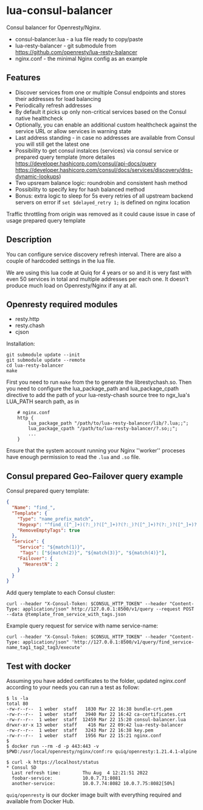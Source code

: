 # lua-consul-balancer

Consul balancer for Openresty/Nginx.

* consul-balancer.lua - a lua file ready to copy/paste
* lua-resty-balancer - git submodule from https://github.com/openresty/lua-resty-balancer
* nginx.conf - the minimal Nginx config as an example

## Features

* Discover services from one or multiple Consul endpoints and stores their addresses for load balancing
* Periodically refresh addresses
* By default it picks up only non-critical services based on the Consul native healthcheck
* Optionally, you can enable an additional custom healthcheck against the service URL or allow services in warning state
* Last address standing - in case no addresses are available from Consul you will still get the latest one
* Possibility to get consul instalces (services) via consul service or prepared query template (more detailes https://developer.hashicorp.com/consul/api-docs/query https://developer.hashicorp.com/consul/docs/services/discovery/dns-dynamic-lookups)
* Two upsream balance logic: roundrobin and consistent hash method
* Possibility to specify key for hash balanced method
* Bonus: extra logic to sleep for 5s every retries of all upstream backend servers on error if `set $delayed_retry 1;` is defined on nginx location

Traffic throttling from origin was removed as it could cause issue in case of usage prepared query template

## Description

You can configure service discovery refresh interval. There are also a couple of hardcoded settings in the lua file.

We are using this lua code at Quiq for 4 years or so and it is very fast with even 50 services in total
and multiple addresses per each one. It doesn't produce much load on Openresty/Nginx if any at all.

## Openresty required modules

* resty.http
* resty.chash
* cjson

Installation:

```
git submodule update --init
git submodule update --remote
cd lua-resty-balancer
make
```

First you need to run `make` from the  to generate the librestychash.so.
Then you need to configure the lua_package_path and lua_package_cpath directive
to add the path of your lua-resty-chash source tree to ngx_lua's LUA_PATH search
path, as in

```nginx
    # nginx.conf
    http {
        lua_package_path "/path/to/lua-resty-balancer/lib/?.lua;;";
        lua_package_cpath "/path/to/lua-resty-balancer/?.so;;";
        ...
    }
```

Ensure that the system account running your Nginx ''worker'' proceses have
enough permission to read the `.lua` and `.so` file.

## Consul prepared Geo-Failover query example

Consul prepared query template:
```template_from_service_with_tags.json
{
  "Name": "find_",
  "Template": {
    "Type": "name_prefix_match",
    "Regexp": "^find_([^_]+)(?:_)?([^_]+)?(?:_)?([^_]+)?(?:_)?([^_]+)?.*$",
    "RemoveEmptyTags": true
  },
  "Service": {
    "Service": "${match(1)}",
     "Tags": ["${match(2)}", "${match(3)}", "${match(4)}"],
    "Failover": {
      "NearestN": 2
    }
  }
}
```
Add query template to each Consul cluster:
```
curl --header "X-Consul-Token: $CONSUL_HTTP_TOKEN" --header "Content-Type: application/json" http://127.0.0.1:8500/v1/query --request POST --data @template_from_service_with_tags.json
```

Example query request for service with name service-name:
```
curl --header "X-Consul-Token: $CONSUL_HTTP_TOKEN" --header "Content-Type: application/json" 'http://127.0.0.1:8500/v1/query/find_service-name_tag1_tag2_tag3/execute'
```


## Test with docker

Assuming you have added certificates to the folder, updated nginx.conf according to your needs
you can run a test as follow:

    $ ls -la
    total 80
    -rw-r--r--  1 weber  staff   1830 Mar 22 16:38 bundle-crt.pem
    -rw-r--r--  1 weber  staff   3940 Mar 22 16:42 ca-certificates.crt
    -rw-r--r--  1 weber  staff  12459 Mar 22 15:20 consul-balancer.lua
    drwxr-xr-x 13 weber  staff    416 Mar 22 09:42 lua-resty-balancer
    -rw-r--r--  1 weber  staff   3243 Mar 22 16:38 key.pem
    -rw-r--r--  1 weber  staff   1956 Mar 22 15:21 nginx.conf
    $
    $ docker run --rm -d -p 443:443 -v $PWD:/usr/local/openresty/nginx/conf:ro quiq/openresty:1.21.4.1-alpine

    $ curl -k https://localhost/status
    * Consul SD
      Last refresh time:        Thu Aug  4 12:21:51 2022
      foobar-service:           10.0.7.71:8081
      another-service:          10.0.7.74:8082 10.0.7.75:8082[50%]

`quiq/openresty` is our docker image built with everything required and available from Docker Hub.

